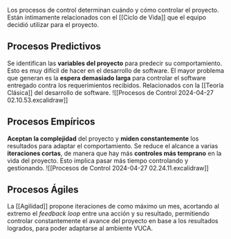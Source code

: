 Los procesos de control determinan cuándo y cómo controlar el proyecto. Están íntimamente relacionados con el [[Ciclo de Vida]] que el equipo decidió utilizar para el proyecto.

## Procesos Predictivos

Se identifican las **variables del proyecto** para predecir su comportamiento. Esto es muy difícil de hacer en el desarrollo de software. El mayor problema que generan es la **espera demasiado larga** para controlar el software entregado contra los requerimientos recibidos. Relacionados con la [[Teoría Clásica]] del desarrollo de software.
![[Procesos de Control 2024-04-27 02.10.53.excalidraw]]

## Procesos Empíricos

**Aceptan la complejidad** del proyecto y **miden constantemente** los resultados para adaptar el comportamiento. Se reduce el alcance a varias **iteraciones cortas**, de manera que hay más **controles más temprano** en la vida del proyecto. Esto implica pasar más tiempo controlando y gestionando.
![[Procesos de Control 2024-04-27 02.24.11.excalidraw]]

## Procesos Ágiles

La [[Agilidad]] propone iteraciones de como máximo un mes, acortando al extremo el _feedback loop_ entre una acción y su resultado, permitiendo controlar constantemente el avance del proyecto en base a los resultados logrados, para poder adaptarse al ambiente VUCA.
